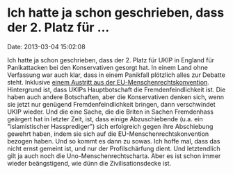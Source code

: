 Ich hatte ja schon geschrieben, dass der 2. Platz für \...
==========================================================

Date: 2013-03-04 15:02:08

Ich hatte ja schon geschrieben, dass der 2. Platz für UKIP in England
für Panikattacken bei den Konservativen gesorgt hat. In einem Land ohne
Verfassung war auch klar, dass in einem Panikfall plötzlich alles zur
Debatte steht. Inklusive [einem Austritt aus der
EU-Menschenrechtskonvention](http://www.guardian.co.uk/politics/2013/mar/03/tory-ministers-human-rights-act).
Hintergrund ist, dass UKIPs Hauptbotschaft die Fremdenfeindlichkeit ist.
Die haben auch andere Botschaften, aber die Konservativen denken sich,
wenn sie jetzt nur genügend Fremdenfeindlichkeit bringen, dann
verschwindet UKIP wieder. Und die eine Sache, die die Briten in Sachen
Fremdenhass geärgert hat in letzter Zeit, ist, dass einige
Abzuschiebende (u.a. ein \"islamistischer Hassprediger\") sich
erfolgreich gegen ihre Abschiebung gewehrt haben, indem sie sich auf die
EU-Menschenrechtskonvention bezogen haben. Und so kommt es dann zu
sowas. Ich hoffe mal, dass das nicht ernst gemeint ist, und nur der
Profilschärfung dient. Und letztendlich gilt ja auch noch die
Uno-Menschenrechtscharta. Aber es ist schon immer wieder beängstigend,
wie dünn die Zivilisationsdecke ist.
